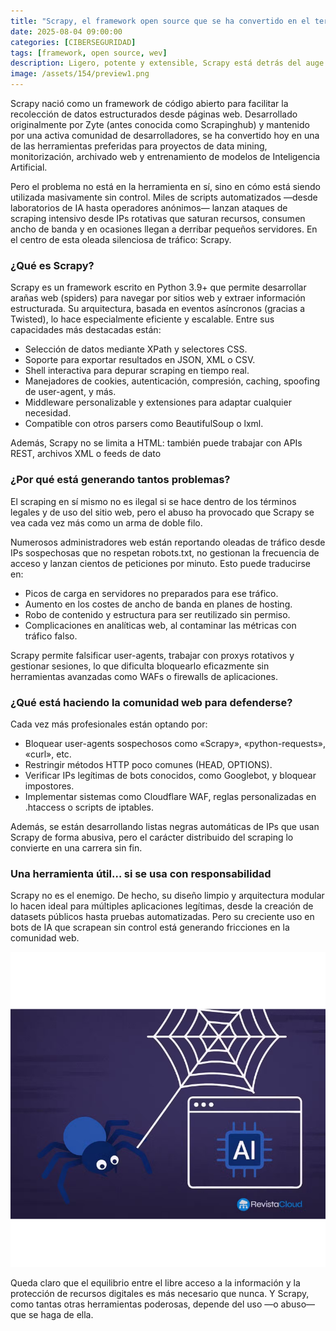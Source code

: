 ```yaml
---
title: "Scrapy, el framework open source que se ha convertido en el terror silencioso de millones de sitios web"
date: 2025-08-04 09:00:00 
categories: [CIBERSEGURIDAD]
tags: [framework, open source, wev]
description: Ligero, potente y extensible, Scrapy está detrás del auge del scraping automatizado que amenaza el tráfico y la estabilidad de servidores web en todo el mundo
image: /assets/154/preview1.png
---
```


Scrapy nació como un framework de código abierto para facilitar la recolección de datos estructurados desde páginas web. Desarrollado originalmente por Zyte (antes conocida como Scrapinghub) y mantenido por una activa comunidad de desarrolladores, se ha convertido hoy en una de las herramientas preferidas para proyectos de data mining, monitorización, archivado web y entrenamiento de modelos de Inteligencia Artificial.

Pero el problema no está en la herramienta en sí, sino en cómo está siendo utilizada masivamente sin control. Miles de scripts automatizados —desde laboratorios de IA hasta operadores anónimos— lanzan ataques de scraping intensivo desde IPs rotativas que saturan recursos, consumen ancho de banda y en ocasiones llegan a derribar pequeños servidores. En el centro de esta oleada silenciosa de tráfico: Scrapy.

### ¿Qué es Scrapy?

Scrapy es un framework escrito en Python 3.9+ que permite desarrollar arañas web (spiders) para navegar por sitios web y extraer información estructurada. Su arquitectura, basada en eventos asíncronos (gracias a Twisted), lo hace especialmente eficiente y escalable. Entre sus capacidades más destacadas están:

- Selección de datos mediante XPath y selectores CSS.
- Soporte para exportar resultados en JSON, XML o CSV.
- Shell interactiva para depurar scraping en tiempo real.
- Manejadores de cookies, autenticación, compresión, caching, spoofing de user-agent, y más.
- Middleware personalizable y extensiones para adaptar cualquier necesidad.
- Compatible con otros parsers como BeautifulSoup o lxml.

Además, Scrapy no se limita a HTML: también puede trabajar con APIs REST, archivos XML o feeds de dato

### ¿Por qué está generando tantos problemas?

El scraping en sí mismo no es ilegal si se hace dentro de los términos legales y de uso del sitio web, pero el abuso ha provocado que Scrapy se vea cada vez más como un arma de doble filo.

Numerosos administradores web están reportando oleadas de tráfico desde IPs sospechosas que no respetan robots.txt, no gestionan la frecuencia de acceso y lanzan cientos de peticiones por minuto. Esto puede traducirse en:

- Picos de carga en servidores no preparados para ese tráfico.
- Aumento en los costes de ancho de banda en planes de hosting.
- Robo de contenido y estructura para ser reutilizado sin permiso.
- Complicaciones en analíticas web, al contaminar las métricas con tráfico falso.

Scrapy permite falsificar user-agents, trabajar con proxys rotativos y gestionar sesiones, lo que dificulta bloquearlo eficazmente sin herramientas avanzadas como WAFs o firewalls de aplicaciones.

### ¿Qué está haciendo la comunidad web para defenderse?

Cada vez más profesionales están optando por:

- Bloquear user-agents sospechosos como «Scrapy», «python-requests», «curl», etc.
- Restringir métodos HTTP poco comunes (HEAD, OPTIONS).
- Verificar IPs legítimas de bots conocidos, como Googlebot, y bloquear impostores.
- Implementar sistemas como Cloudflare WAF, reglas personalizadas en .htaccess o scripts de iptables.

Además, se están desarrollando listas negras automáticas de IPs que usan Scrapy de forma abusiva, pero el carácter distribuido del scraping lo convierte en una carrera sin fin.

### Una herramienta útil… si se usa con responsabilidad

Scrapy no es el enemigo. De hecho, su diseño limpio y arquitectura modular lo hacen ideal para múltiples aplicaciones legítimas, desde la creación de datasets públicos hasta pruebas automatizadas. Pero su creciente uso en bots de IA que scrapean sin control está generando fricciones en la comunidad web.

![Imagen 01](/assets/154/154-01.png)

Queda claro que el equilibrio entre el libre acceso a la información y la protección de recursos digitales es más necesario que nunca. Y Scrapy, como tantas otras herramientas poderosas, depende del uso —o abuso— que se haga de ella.
